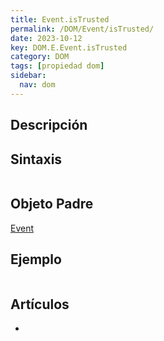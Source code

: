 ```yaml
---
title: Event.isTrusted
permalink: /DOM/Event/isTrusted/
date: 2023-10-12
key: DOM.E.Event.isTrusted
category: DOM
tags: [propiedad dom]
sidebar:
  nav: dom
---
```


## Descripción


## Sintaxis


```javascript

```


## Objeto Padre


[Event](https://www.w3api.com/DOM/Event/)


## Ejemplo


```javascript

```


## Artículos

- 
